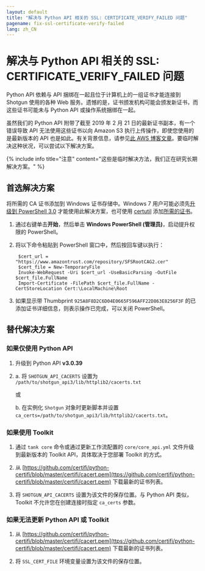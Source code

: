 ```yaml
---
layout: default
title: "解决与 Python API 相关的 SSL: CERTIFICATE_VERIFY_FAILED 问题"
pagename: fix-ssl-certificate-verify-failed
lang: zh_CN
---
```


# 解决与 Python API 相关的 SSL: CERTIFICATE_VERIFY_FAILED 问题

Python API 依赖与 API 捆绑在一起且位于计算机上的一组证书才能连接到 Shotgun 使用的各种 Web 服务。遗憾的是，证书颁发机构可能会颁发新证书，而这些证书可能未与 Python API 或操作系统捆绑在一起。

虽然我们的 Python API 附带了截至 2019 年 2 月 21 日的最新证书副本，有一个错误导致 API 无法使用这些证书以向 Amazon S3 执行上传操作，即使您使用的是最新版本的 API 也是如此。有关背景信息，请参见[此 AWS 博客文章](https://aws.amazon.com/blogs/security/how-to-prepare-for-aws-move-to-its-own-certificate-authority/)。要临时解决这种状况，可以尝试以下解决方案。

{% include info title="注意" content="这些是临时解决方法，我们正在研究长期解决方案。" %}

## 首选解决方案

将所需的 CA 证书添加到 Windows 证书存储中。Windows 7 用户可能必须先[升级到 PowerShell 3.0](https://docs.microsoft.com/zh-cn/office365/enterprise/powershell/manage-office-365-with-office-365-powershell) 才能使用此解决方案，也可使用 [certutil](https://docs.microsoft.com/zh-cn/windows-server/administration/windows-commands/certutil) 添加[所需的证书](https://www.amazontrust.com/repository/SFSRootCAG2.cer)。

1. 通过右键单击**开始**，然后单击 **Windows PowerShell (管理员)**，启动提升权限的 PowerShell。

2. 将以下命令粘贴到 PowerShell 窗口中，然后按回车键以执行：

        $cert_url = "https://www.amazontrust.com/repository/SFSRootCAG2.cer"
        $cert_file = New-TemporaryFile
        Invoke-WebRequest -Uri $cert_url -UseBasicParsing -OutFile $cert_file.FullName
        Import-Certificate -FilePath $cert_file.FullName -CertStoreLocation Cert:\LocalMachine\Root

3. 如果显示带 Thumbprint `925A8F8D2C6D04E0665F596AFF22D863E8256F3F` 的已添加证书详细信息，则表示操作已完成，可以关闭 PowerShell。

## 替代解决方案

### 如果仅使用 Python API

1. 升级到 Python API **v3.0.39**

2. a. 将 `SHOTGUN_API_CACERTS` 设置为 `/path/to/shotgun_api3/lib/httplib2/cacerts.txt`

   或

   b. 在实例化 `Shotgun` 对象时更新脚本并设置 `ca_certs=/path/to/shotgun_api3/lib/httplib2/cacerts.txt`。

### 如果使用 Toolkit

1. 通过 `tank core` 命令或通过更新工作流配置的 `core/core_api.yml` 文件升级到最新版本的 Toolkit API，具体取决于您部署 Toolkit 的方式。

2. 从 [https://github.com/certifi/python-certifi/blob/master/certifi/cacert.pem](ttps://github.com/certifi/python-certifi/blob/master/certifi/cacert.pem) 下载最新的证书列表。

3. 将 `SHOTGUN_API_CACERTS` 设置为该文件的保存位置。与 Python API 类似，Toolkit 不允许您在创建连接时指定 `ca_certs` 参数。

### 如果无法更新 Python API 或 Toolkit

1. 从 [https://github.com/certifi/python-certifi/blob/master/certifi/cacert.pem](ttps://github.com/certifi/python-certifi/blob/master/certifi/cacert.pem) 下载最新的证书列表。

2. 将 `SSL_CERT_FILE` 环境变量设置为该文件的保存位置。
